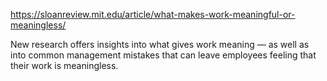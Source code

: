 
https://sloanreview.mit.edu/article/what-makes-work-meaningful-or-meaningless/

  New research offers insights into what gives work meaning — as well as into common management mistakes 
  that can leave employees feeling that their work is meaningless.
